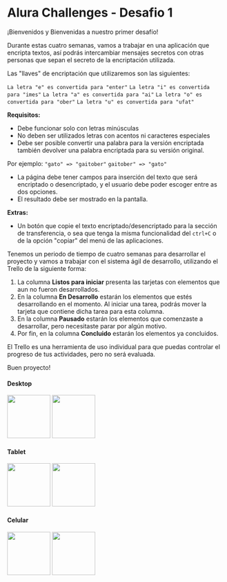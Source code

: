 # Alura Challenges - Desafio 1

¡Bienvenidos y Bienvenidas a nuestro primer desafío! 

Durante estas cuatro semanas, vamos a trabajar en una aplicación que encripta textos, así podrás intercambiar mensajes secretos con otras personas que sepan el secreto de la encriptación utilizada.

Las "llaves" de encriptación que utilizaremos son las siguientes:

`La letra "e" es convertida para "enter"`
`La letra "i" es convertida para "imes"`
`La letra "a" es convertida para "ai"`
`La letra "o" es convertida para "ober"`
`La letra "u" es convertida para "ufat"`

**Requisitos:**
- Debe funcionar solo con letras minúsculas
- No deben ser utilizados letras con acentos ni caracteres especiales
- Debe ser posible convertir una palabra para la versión encriptada también devolver una palabra encriptada para su versión original. 

Por ejemplo:
`"gato" => "gaitober"`
`gaitober" => "gato"`

- La página debe tener campos para 
inserción del texto que será encriptado o desencriptado, y el usuario debe poder escoger entre as dos opciones.
- El resultado debe ser mostrado en la pantalla.

**Extras:**
- Un botón que copie el texto encriptado/desencriptado para la sección de transferencia, o sea que tenga la misma funcionalidad del `ctrl+C` o de la opción "copiar" del menú de las aplicaciones.

Tenemos un periodo de tiempo de cuatro semanas para desarrollar el proyecto y vamos a trabajar con el sistema ágil de desarrollo, utilizando el Trello de la siguiente forma: 

1. La columna **Listos para iniciar** presenta las tarjetas con elementos que aun no fueron desarrollados.
2. En la columna **En Desarrollo** estarán los elementos que estés desarrollando en el momento. Al iniciar una tarea, podrás mover la tarjeta que contiene dicha tarea para esta columna.
3. En la columna **Pausado** estarán los elementos que comenzaste a desarrollar, pero necesitaste parar por algún motivo.
4. Por fin, en la columna **Concluido** estarán los elementos ya concluidos.

El Trello es una herramienta de uso individual para que puedas controlar el progreso de tus actividades, pero no será evaluada.

 Buen proyecto!
<h4> Desktop</h4>
<p dir="auto">
 <img width="100" src="https://i.imgur.com/iGdOK7R.png" style="max-width: 100%;">
 <img width="100" src="https://i.imgur.com/upVva9e.png" style="max-width: 100%;">
 <p>
  
<h4> Tablet</h4>
<p dir="auto">
 <img width="100" src="https://i.imgur.com/GsjZEou.png" style="max-width: 100%;">
 <img width="100" src="https://i.imgur.com/Z804se5.png" style="max-width: 100%;">
 <p>
  
  <h4> Celular</h4>
<p dir="auto">
 <img width="100" src="https://i.imgur.com/az6659n.png" style="max-width: 100%;">
 <img width="100" src="https://i.imgur.com/usRU9YP.png" style="max-width: 100%;">
 <p>
